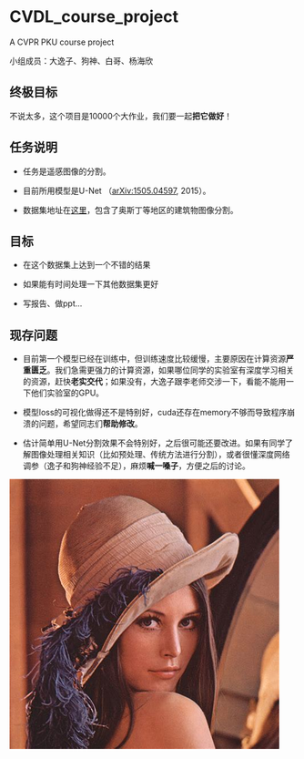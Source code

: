 # CVDL_course_project
A CVPR PKU course project

小组成员：大逸子、狗神、白哥、杨海欣

## 终极目标

不说太多，这个项目是10000个大作业，我们要一起**把它做好**！

## 任务说明

- 任务是遥感图像的分割。

- 目前所用模型是U-Net （[arXiv:1505.04597](https://arxiv.org/abs/1505.04597), 2015）。

- 数据集地址在[这里](https://files.inria.fr/aerialimagelabeling/NEW2-AerialImageDataset.zip)，包含了奥斯丁等地区的建筑物图像分割。

## 目标

- 在这个数据集上达到一个不错的结果

- 如果能有时间处理一下其他数据集更好

- 写报告、做ppt…

## 现存问题

- 目前第一个模型已经在训练中，但训练速度比较缓慢，主要原因在计算资源**严重匮乏**。我们急需更强力的计算资源，如果哪位同学的实验室有深度学习相关的资源，赶快**老实交代**；如果没有，大逸子跟李老师交涉一下，看能不能用一下他们实验室的GPU。

- 模型loss的可视化做得还不是特别好，cuda还存在memory不够而导致程序崩溃的问题，希望同志们**帮助修改**。

- 估计简单用U-Net分割效果不会特别好，之后很可能还要改进。如果有同学了解图像处理相关知识（比如预处理、传统方法进行分割），或者很懂深度网络调参（逸子和狗神经验不足），麻烦**喊一嗓子**，方便之后的讨论。

![Lena镇楼](https://github.com/Barak123748596/CVDL_course_project/blob/master/lena.jpg)